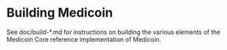 Building Medicoin
================

See doc/build-*.md for instructions on building the various
elements of the Medicoin Core reference implementation of Medicoin.
